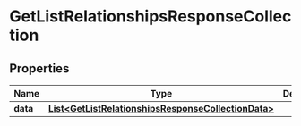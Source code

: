 # GetListRelationshipsResponseCollection

## Properties
Name | Type | Description | Notes
------------ | ------------- | ------------- | -------------
**data** | [**List&lt;GetListRelationshipsResponseCollectionData&gt;**](GetListRelationshipsResponseCollectionData.md) |  | 
